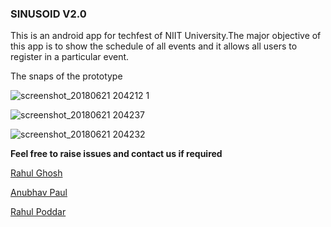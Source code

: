 
### SINUSOID V2.0

   This is an android app for techfest of NIIT University.The major objective of this app is to show the schedule of all events and it allows all users to register in a particular event.
   
   The snaps of the prototype
   
   ![screenshot_20180621 204212 1](https://user-images.githubusercontent.com/22416933/41738513-d7546578-75af-11e8-9274-7bf0411c2bb7.jpg)
   
   ![screenshot_20180621 204237](https://user-images.githubusercontent.com/22416933/41738622-35922dbe-75b0-11e8-914f-fd3780360587.jpg)
         
   ![screenshot_20180621 204232](https://user-images.githubusercontent.com/22416933/41738828-c781592a-75b0-11e8-96c5-d0a6a6bdefa9.jpg)



   
   



**Feel free to raise issues and contact us if required**

[Rahul Ghosh](https://github.com/ghrahul)

[Anubhav Paul](https://github.com/danish31)

[Rahul Poddar](https://github.com/BlueHat01)
